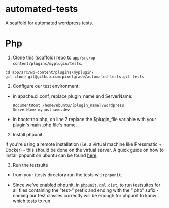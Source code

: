 # automated-tests
A scaffold for automated wordpress tests.

# Php

1. Clone this (scaffold) repo to `app/src/wp-content/plugins/myplugin/tests`.

```
cd app/src/wp-content/plugins/myplugin/
git clone git@github.com:pixelgrade/automated-tests.git tests
```

2. Configure our test environment:

- in apache.ci.conf, replace plugin_name and ServerName:

  ```
  DocumentRoot /home/ubuntu/[plugin_name]/wordpress
  ServerName myhostname.dev
  ```
  
- in bootstrap.php, on line 7 replace the $plugin_file variable with your plugin's main .php file's name.

2. Install phpunit. 

If you're using a remote installation (i.e. a virtual machine like Pressmatic + Docker) - this should be done on the virtual server. A quick guide on how to install phpunit on ubuntu can be found [here](https://github.com/sebastianbergmann/phpunit#installation).

3. Run the testsuite

- from your /tests directory run the tests with `phpunit`. 

* Since we've enabled phpunit, in `phpunit.xml.dist`, to run testsuites for all files containing the "test-" prefix and ending with the ".php" sufix - naming our test classes correctly will be enough for phpunit to know which tests to run.

